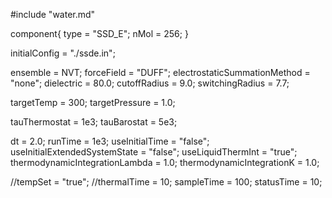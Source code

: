 #include "water.md"


component{
  type = "SSD_E";
  nMol = 256;
}

initialConfig = "./ssde.in";

ensemble = NVT;
forceField = "DUFF";
electrostaticSummationMethod = "none";
dielectric = 80.0;
cutoffRadius = 9.0;
switchingRadius = 7.7;



targetTemp = 300;
targetPressure = 1.0;

tauThermostat = 1e3;
tauBarostat = 5e3;

dt = 2.0;
runTime = 1e3;
useInitialTime = "false";
useInitialExtendedSystemState = "false";
useLiquidThermInt = "true";
thermodynamicIntegrationLambda = 1.0;
thermodynamicIntegrationK = 1.0;

//tempSet = "true";
//thermalTime = 10;
sampleTime = 100;
statusTime = 10;
